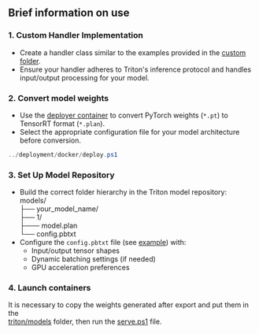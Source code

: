 ## Brief information on use

### 1. Custom Handler Implementation
- Create a handler class similar to the examples provided in the [custom folder](./custom).  
- Ensure your handler adheres to Triton's inference protocol and handles input/output processing for your model.

### 2. Convert model weights
- Use the [deployer container](../deployment/docker.docker-compose.yaml) to convert PyTorch weights (`*.pt`) to TensorRT format (`*.plan`).  
- Select the appropriate configuration file for your model architecture before conversion.
```powershell
../deployment/docker/deploy.ps1
```

### 3. Set Up Model Repository
- Build the correct folder hierarchy in the Triton model repository:  
models/  
├── your_model_name/   
├── 1/   
├─── model.plan  
└── config.pbtxt  
- Configure the `config.pbtxt` file (see [example](models/yolo_trt/config.pbtxt)) with:
  - Input/output tensor shapes
  - Dynamic batching settings (if needed)
  - GPU acceleration preferences

### 4. Launch containers
It is necessary to copy the weights generated after export and put them in the   
[triton/models](./models) folder, then run the [serve.ps1](./serve.ps1) file.